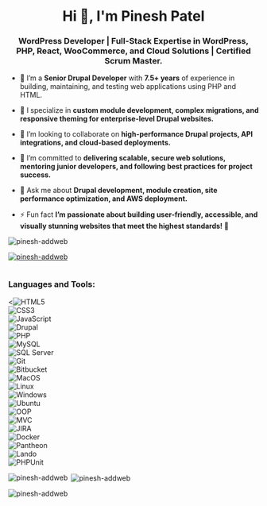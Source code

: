<h1 align="center">Hi 👋, I'm Pinesh Patel</h1>
<h3 align="center">WordPress Developer | Full-Stack Expertise in WordPress, PHP, React, WooCommerce, and Cloud Solutions | Certified Scrum Master.</h3>


- 🔭 I’m a **Senior Drupal Developer** with **7.5+ years** of experience in building, maintaining, and testing web applications using PHP and HTML.  

- 🌱 I specialize in **custom module development, complex migrations, and responsive theming for enterprise-level Drupal websites.**  

- 👯 I’m looking to collaborate on **high-performance Drupal projects, API integrations, and cloud-based deployments.**  

- 🤝 I’m committed to **delivering scalable, secure web solutions, mentoring junior developers, and following best practices for project success.**  

- 💬 Ask me about **Drupal development, module creation, site performance optimization, and AWS deployment.**  

- ⚡ Fun fact **I’m passionate about building user-friendly, accessible, and visually stunning websites that meet the highest standards! 🚀**  

<p align="left"> <img src="https://komarev.com/ghpvc/?username=pinesh-addweb&label=Profile%20views&color=0e75b6&style=flat" alt="pinesh-addweb" /> </p>

<p align="left"> <a href="https://github.com/ryo-ma/github-profile-trophy"><img src="https://github-profile-trophy.vercel.app/?username=pinesh-addweb" alt="pinesh-addweb" /></a> </p>

<p align="left"> <a href="https://twitter.com/" target="blank"><img src="https://img.shields.io/twitter/follow/?logo=twitter&style=for-the-badge" alt="" /></a> </p>


<h3 align="left">Languages and Tools:</h3>


<![HTML5](https://img.shields.io/badge/HTML5-E34F26?style=for-the-badge&logo=html5&logoColor=white)  
![CSS3](https://img.shields.io/badge/CSS3-1572B6?style=for-the-badge&logo=css3&logoColor=white)  
![JavaScript](https://img.shields.io/badge/JavaScript-F7DF1E?style=for-the-badge&logo=javascript&logoColor=black)  
![Drupal](https://img.shields.io/badge/Drupal-0678BE?style=for-the-badge&logo=drupal&logoColor=white)  
![PHP](https://img.shields.io/badge/PHP-777BB4?style=for-the-badge&logo=php&logoColor=white)  
![MySQL](https://img.shields.io/badge/MySQL-4479A1?style=for-the-badge&logo=mysql&logoColor=white)  
![SQL Server](https://img.shields.io/badge/SQL_Server-CC2927?style=for-the-badge&logo=microsoft-sql-server&logoColor=white)  
![Git](https://img.shields.io/badge/Git-F05032?style=for-the-badge&logo=git&logoColor=white)  
![Bitbucket](https://img.shields.io/badge/Bitbucket-0052CC?style=for-the-badge&logo=bitbucket&logoColor=white)  
![MacOS](https://img.shields.io/badge/MacOS-000000?style=for-the-badge&logo=apple&logoColor=white)  
![Linux](https://img.shields.io/badge/Linux-FCC624?style=for-the-badge&logo=linux&logoColor=black)  
![Windows](https://img.shields.io/badge/Windows-0078D6?style=for-the-badge&logo=windows&logoColor=white)  
![Ubuntu](https://img.shields.io/badge/Ubuntu-E95420?style=for-the-badge&logo=ubuntu&logoColor=white)  
![OOP](https://img.shields.io/badge/OOP-00599C?style=for-the-badge&logo=cplusplus&logoColor=white)  
![MVC](https://img.shields.io/badge/MVC-FF6F61?style=for-the-badge&logo=codeigniter&logoColor=white)  
![JIRA](https://img.shields.io/badge/JIRA-0052CC?style=for-the-badge&logo=jira&logoColor=white)  
![Docker](https://img.shields.io/badge/Docker-2496ED?style=for-the-badge&logo=docker&logoColor=white)  
![Pantheon](https://img.shields.io/badge/Pantheon-FFCC00?style=for-the-badge&logo=pantheon&logoColor=black)  
![Lando](https://img.shields.io/badge/Lando-764ABC?style=for-the-badge&logo=lando&logoColor=white)  
![PHPUnit](https://img.shields.io/badge/PHPUnit-6E9F44?style=for-the-badge&logo=php&logoColor=white)  


<p><img align="left" src="https://github-readme-stats.vercel.app/api/top-langs?username=pinesh-addweb&show_icons=true&locale=en&layout=compact" alt="pinesh-addweb" /></p>

<p>&nbsp;<img align="center" src="https://github-readme-stats.vercel.app/api?username=pinesh-addweb&show_icons=true&locale=en" alt="pinesh-addweb" /></p>

<p><img align="center" src="https://github-readme-streak-stats.herokuapp.com/?user=pinesh-addweb&" alt="pinesh-addweb" /></p>
